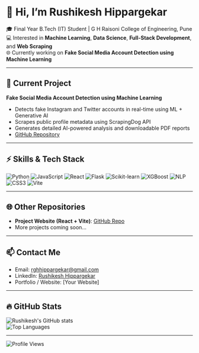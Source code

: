 # 👋 Hi, I’m Rushikesh Hippargekar

🎓 Final Year B.Tech (IT) Student | G H Raisoni College of Engineering, Pune  
💻 Interested in **Machine Learning**, **Data Science**, **Full-Stack Development**, and **Web Scraping**  
🌐 Currently working on **Fake Social Media Account Detection using Machine Learning**  

---

## 🔭 Current Project
**Fake Social Media Account Detection using Machine Learning**  
- Detects fake Instagram and Twitter accounts in real-time using ML + Generative AI  
- Scrapes public profile metadata using ScrapingDog API  
- Generates detailed AI-powered analysis and downloadable PDF reports  
- [GitHub Repository](https://github.com/Rushstatic/Fake-social-media-profile-detection)  

---

## ⚡ Skills & Tech Stack
![Python](https://img.shields.io/badge/Python-3776AB?style=for-the-badge&logo=python&logoColor=white)
![JavaScript](https://img.shields.io/badge/JavaScript-F7DF1E?style=for-the-badge&logo=javascript&logoColor=black)
![React](https://img.shields.io/badge/React-61DAFB?style=for-the-badge&logo=react&logoColor=black)
![Flask](https://img.shields.io/badge/Flask-000000?style=for-the-badge&logo=flask&logoColor=white)
![Scikit-learn](https://img.shields.io/badge/Scikit--learn-F7931E?style=for-the-badge&logo=scikit-learn&logoColor=white)
![XGBoost](https://img.shields.io/badge/XGBoost-FF6600?style=for-the-badge&logo=xgboost&logoColor=white)
![NLP](https://img.shields.io/badge/NLP-NaturalLanguageProcessing-blueviolet)
![CSS3](https://img.shields.io/badge/CSS3-1572B6?style=for-the-badge&logo=css3&logoColor=white)
![Vite](https://img.shields.io/badge/Vite-646CFF?style=for-the-badge&logo=vite&logoColor=white)

---

## 🌐 Other Repositories
- **Project Website (React + Vite)**: [GitHub Repo](https://github.com/Rushstatic/website-repo-name)  
- More projects coming soon…

---

## 📫 Contact Me
- Email: rghhippargekar@gmail.com  
- LinkedIn: [Rushikesh Hippargekar](https://www.linkedin.com/in/rushstatic-rushikesh-hippargekar)  
- Portfolio / Website: [Your Website]  

---

## 🔥 GitHub Stats
![Rushikesh's GitHub stats](https://github-readme-stats.vercel.app/api?username=Rushstatic&show_icons=true&theme=radical)  
![Top Languages](https://github-readme-stats.vercel.app/api/top-langs/?username=Rushstatic&layout=compact&theme=radical)

---

![Profile Views](https://komarev.com/ghpvc/?username=Rushstatic&color=brightgreen)


